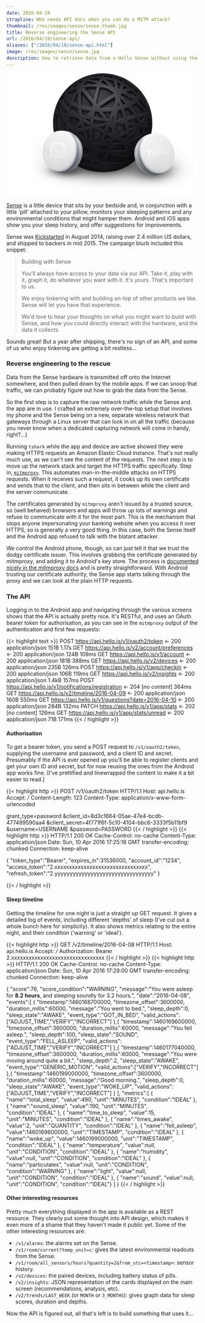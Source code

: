 ```yaml
---
date: 2016-04-10
strapline: Who needs API docs when you can do a MITM attack?
thumbnail: /res/images/sense/sense.thumb.jpg
title: Reverse engineering the Sense API
url: /2016/04/10/sense-api/
aliases: ["/2016/04/10/sense-api.html"]
image: /res/images/sense/sense.jpg
description: How to retrieve data from a Hello Sense without using the official apps.
---
```


<div class="image right">
 <img src="/res/images/sense/sense.jpg" alt="Sense">
</div>

<a href="https://hello.is/">Sense</a> is a little device that sits by your bedside and, in
conjunction with a little 'pill' attached to your pillow, monitors your sleeping patterns and
any environmental conditions that might hamper them. Android and iOS apps show you your sleep
history, and offer suggestions for improvements.

Sense was <a href="https://www.kickstarter.com/projects/hello/sense-know-more-sleep-better/description">Kickstarted</a>
in August 2014, raising over 2.4 million US dollars, and shipped to backers in mid 2015. The
campaign blurb included this snippet:

> Building with Sense
>
> You'll always have access to your data via our API. Take it, play with it, graph it, do whatever
> you want with it. It's yours. That's important to us.
>
> We enjoy tinkering with and building on-top of other products we like. Sense will let you have
> that experience.
>
> We'd love to hear your thoughts on what you might want to build with Sense, and how you could
> directly interact with the hardware, and the data it collects.

Sounds great! But a year after shipping, there's no sign of an API, and some of us who enjoy
tinkering are getting a bit restless...

<!--more-->

### Reverse engineering to the rescue

Data from the Sense hardware is transmitted off onto the Internet somewhere, and then pulled
down by the mobile apps. If we can snoop that traffic, we can probably figure out how to grab
the data from the Sense.

So the first step is to capture the raw network traffic while the Sense and the app are in use. I
crafted an extremely over-the-top setup that involves my phone and the Sense being on a new,
separate wireless network that gateways through a Linux server that can look in on all the
traffic (because you never know when a dedicated capturing network will come in handy, right?...)

Running `tshark` while the app and device are active showed they were making HTTPS requests an
Amazon Elastic Cloud instance. That's not really much use, as we can't see the content of the
requests. The next step is to move up the network stack and target the HTTPS traffic specifically.
Step in, <a href="https://mitmproxy.org/">`mitmproxy`</a>. This automates man-in-the-middle attacks
on HTTPS requests. When it receives such a request, it cooks up its own certificate and sends that
to the client, and then sits in between while the client and the server communicate.

The certificates generated by `mitmproxy` aren't issued by a trusted source, so (well behaved)
browsers and apps will throw up lots of warnings and refuse to communicate with it for the most
part. This is the mechanism that stops anyone impersonating your banking website when you access it
over HTTPS, so is generally a very good thing. In this case, both the Sense itself and the Android
app refused to talk with the blatant attacker.

We control the Android phone, though, so can just tell it that we trust the dodgy certificate
issuer. This involves grabbing the certificate generated by mitmproxy, and adding it to Android's
key store. The process is <a href="http://docs.mitmproxy.org/en/stable/certinstall.html#installing-the-mitmproxy-ca-certificate-manually">documented nicely in the mitmproxy docs</a>
and is pretty straightforward. With Android trusting our certificate authority, the Sense app
starts talking through the proxy and we can look at the plain HTTP requests.

### The API

Logging in to the Android app and navigating through the various screens shows that the API is
actually pretty nice. It's RESTful, and uses an OAuth bearer token for authorisation, as you can
see in the `mitmproxy` output of the authentication and first few requests:

{{< highlight text >}}
POST https://api.hello.is/v1/oauth2/token
    ← 200 application/json 151B 1.17s
GET https://api.hello.is/v2/account/preferences
    ← 200 application/json 124B 109ms
GET https://api.hello.is/v1/account
    ← 200 application/json 181B 388ms
GET https://api.hello.is/v2/devices
    ← 200 application/json 235B 126ms
POST https://api.hello.is/v1/app/checkin
    ← 200 application/json 106B 119ms
GET https://api.hello.is/v2/insights
    ← 200 application/json 1.4kB 157ms
POST https://api.hello.is/v1/notifications/registration
    ← 204 [no content] 364ms
GET https://api.hello.is/v2/timeline/2016-04-09
    ← 200 application/json 160B 550ms
GET https://api.hello.is/v1/questions?date=2016-04-10
    ← 200 application/json 284B 132ms
PATCH https://api.hello.is/v1/app/stats
    ← 202 [no content] 126ms
GET https://api.hello.is/v1/app/stats/unread
    ← 200 application/json 71B 171ms
{{< / highlight >}}

#### Authorisation

To get a bearer token, you send a POST request to `/v1/oauth2/token`, supplying the username and
password, and a client ID and secret. Presumably if the API is ever opened up you'll be able to
register clients and get your own ID and secret, but for now reusing the ones from the Android
app works fine. [I've prettified and linewrapped the content to make it a bit easier to read.]

{{< highlight http >}}
POST /v1/oauth2/token HTTP/1.1
Host: api.hello.is
Accept: */*
Content-Length: 123
Content-Type: application/x-www-form-urlencoded

grant_type=password
 &client_id=8d3c1664-05ae-47e4-bcdb-477489590aa4
 &client_secret=4f771f6f-5c10-4104-bbc6-3333f5b11bf9
 &username=USERNAME
 &password=PASSWORD
{{< / highlight >}}
{{< highlight http >}}
HTTP/1.1 200 OK
Cache-Control: no-cache
Content-Type: application/json
Date: Sun, 10 Apr 2016 17:25:16 GMT
transfer-encoding: chunked
Connection: keep-alive

{
  "token_type":"Bearer",
  "expires_in":31536000,
  "account_id":"1234",
  "access_token":"2.xxxxxxxxxxxxxxxxxxxxxxxxxxxxxxxx",
  "refresh_token":"2.yyyyyyyyyyyyyyyyyyyyyyyyyyyyyyyyy"
}

{{< / highlight >}}

#### Sleep timeline

Getting the timeline for one night is just a straight up GET request. It gives a detailed log of
events, including different 'depths' of sleep (I've cut out a whole bunch here for simplicity).
It also shows metrics relating to the entire night, and their condition ('warning' or 'ideal').

{{< highlight http >}}
GET /v2/timeline/2016-04-08 HTTP/1.1
Host: api.hello.is
Accept: */*
Authorization: Bearer 2.xxxxxxxxxxxxxxxxxxxxxxxxxxxxxxxx
{{< / highlight >}}
{{< highlight http >}}
HTTP/1.1 200 OK
Cache-Control: no-cache
Content-Type: application/json
Date: Sun, 10 Apr 2016 17:29:00 GMT
transfer-encoding: chunked
Connection: keep-alive

{
  "score":76,
  "score_condition":"WARNING",
  "message":"You were asleep for **8.2 hours**, and sleeping soundly for 3.2 hours.",
  "date":"2016-04-08",
  "events":[
    {
      "timestamp":1460168700000,
      "timezone_offset":3600000,
      "duration_millis":60000,
      "message":"You went to bed.",
      "sleep_depth":0,
      "sleep_state":"AWAKE",
      "event_type":"GOT_IN_BED",
      "valid_actions":["ADJUST_TIME","VERIFY","INCORRECT"]
    },{
      "timestamp":1460169600000,
      "timezone_offset":3600000,
      "duration_millis":60000,
      "message":"You fell asleep.",
      "sleep_depth":100,
      "sleep_state":"SOUND",
      "event_type":"FELL_ASLEEP",
      "valid_actions":["ADJUST_TIME","VERIFY","INCORRECT"]
    },{
      "timestamp":1460177040000,
      "timezone_offset":3600000,
      "duration_millis":60000,
      "message":"You were moving around quite a bit.",
      "sleep_depth":2,
      "sleep_state":"AWAKE",
      "event_type":"GENERIC_MOTION",
      "valid_actions":["VERIFY","INCORRECT"]
    },{
      "timestamp":1460199000000,
      "timezone_offset":3600000,
      "duration_millis":60000,
      "message":"Good morning.",
      "sleep_depth":0,
      "sleep_state":"AWAKE",
      "event_type":"WOKE_UP",
      "valid_actions":["ADJUST_TIME","VERIFY","INCORRECT"]
    }
  ],
  "metrics":[
    { "name":"total_sleep", "value":490, "unit":"MINUTES", "condition":"IDEAL" },
    { "name":"sound_sleep", "value":190, "unit":"MINUTES", "condition":"IDEAL" },
    { "name":"time_to_sleep", "value":15, "unit":"MINUTES", "condition":"IDEAL" },
    { "name":"times_awake", "value":2, "unit":"QUANTITY", "condition":"IDEAL" },
    { "name":"fell_asleep", "value":1460169600000, "unit":"TIMESTAMP", "condition":"IDEAL" },
    { "name":"woke_up", "value":1460199000000, "unit":"TIMESTAMP", "condition":"IDEAL" },
    { "name":"temperature", "value":null, "unit":"CONDITION", "condition":"IDEAL" },
    { "name":"humidity", "value":null, "unit":"CONDITION", "condition":"IDEAL" },
    { "name":"particulates", "value":null, "unit":"CONDITION", "condition":"WARNING" },
    { "name":"light", "value":null, "unit":"CONDITION", "condition":"IDEAL" },
    { "name":"sound", "value":null, "unit":"CONDITION", "condition":"IDEAL"}
  ]
}
{{< / highlight >}}

#### Other interesting resources

Pretty much everything displayed in the app is available as a REST resource. They clearly
put some thought into API design, which makes it even more of a shame that they haven't made it
public yet. Some of the other interesting resources are:

* `/v1/alarms`: the alarms set on the Sense.
* `/v1/room/current?temp_unit=c`: gives the latest environmental readouts from the Sense.
* `/v1/room/all_sensors/hours?quantity=2&from_utc=<timestamp>`: sensor history.
* `/v2/devices`: the paired devices, including battery status of pills.
* `/v2/insights`: JSON representation of the cards displayed on the main screen (recommendations,
  analysis, etc).
* `/v2/trends/LAST_WEEK` (or `MONTH` or `3_MONTHS`): gives graph data for sleep scores, duration
  and depths.


Now the API is figured out, all that's left is to build something that uses it...
